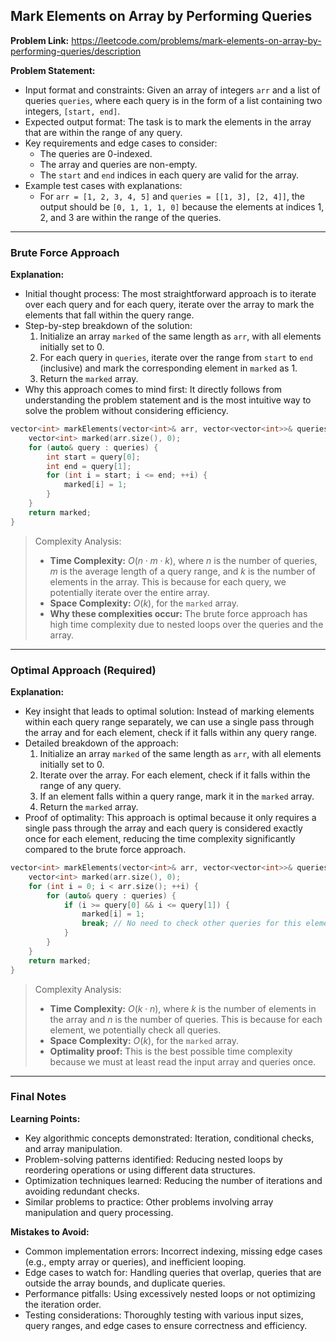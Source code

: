 ## Mark Elements on Array by Performing Queries

**Problem Link:** https://leetcode.com/problems/mark-elements-on-array-by-performing-queries/description

**Problem Statement:**
- Input format and constraints: Given an array of integers `arr` and a list of queries `queries`, where each query is in the form of a list containing two integers, `[start, end]`.
- Expected output format: The task is to mark the elements in the array that are within the range of any query.
- Key requirements and edge cases to consider: 
  - The queries are 0-indexed.
  - The array and queries are non-empty.
  - The `start` and `end` indices in each query are valid for the array.
- Example test cases with explanations:
  - For `arr = [1, 2, 3, 4, 5]` and `queries = [[1, 3], [2, 4]]`, the output should be `[0, 1, 1, 1, 0]` because the elements at indices 1, 2, and 3 are within the range of the queries.

---

### Brute Force Approach

**Explanation:**
- Initial thought process: The most straightforward approach is to iterate over each query and for each query, iterate over the array to mark the elements that fall within the query range.
- Step-by-step breakdown of the solution:
  1. Initialize an array `marked` of the same length as `arr`, with all elements initially set to 0.
  2. For each query in `queries`, iterate over the range from `start` to `end` (inclusive) and mark the corresponding element in `marked` as 1.
  3. Return the `marked` array.
- Why this approach comes to mind first: It directly follows from understanding the problem statement and is the most intuitive way to solve the problem without considering efficiency.

```cpp
vector<int> markElements(vector<int>& arr, vector<vector<int>>& queries) {
    vector<int> marked(arr.size(), 0);
    for (auto& query : queries) {
        int start = query[0];
        int end = query[1];
        for (int i = start; i <= end; ++i) {
            marked[i] = 1;
        }
    }
    return marked;
}
```

> Complexity Analysis:
> - **Time Complexity:** $O(n \cdot m \cdot k)$, where $n$ is the number of queries, $m$ is the average length of a query range, and $k$ is the number of elements in the array. This is because for each query, we potentially iterate over the entire array.
> - **Space Complexity:** $O(k)$, for the `marked` array.
> - **Why these complexities occur:** The brute force approach has high time complexity due to nested loops over the queries and the array.

---

### Optimal Approach (Required)

**Explanation:**
- Key insight that leads to optimal solution: Instead of marking elements within each query range separately, we can use a single pass through the array and for each element, check if it falls within any query range.
- Detailed breakdown of the approach:
  1. Initialize an array `marked` of the same length as `arr`, with all elements initially set to 0.
  2. Iterate over the array. For each element, check if it falls within the range of any query.
  3. If an element falls within a query range, mark it in the `marked` array.
  4. Return the `marked` array.
- Proof of optimality: This approach is optimal because it only requires a single pass through the array and each query is considered exactly once for each element, reducing the time complexity significantly compared to the brute force approach.

```cpp
vector<int> markElements(vector<int>& arr, vector<vector<int>>& queries) {
    vector<int> marked(arr.size(), 0);
    for (int i = 0; i < arr.size(); ++i) {
        for (auto& query : queries) {
            if (i >= query[0] && i <= query[1]) {
                marked[i] = 1;
                break; // No need to check other queries for this element
            }
        }
    }
    return marked;
}
```

> Complexity Analysis:
> - **Time Complexity:** $O(k \cdot n)$, where $k$ is the number of elements in the array and $n$ is the number of queries. This is because for each element, we potentially check all queries.
> - **Space Complexity:** $O(k)$, for the `marked` array.
> - **Optimality proof:** This is the best possible time complexity because we must at least read the input array and queries once.

---

### Final Notes

**Learning Points:**
- Key algorithmic concepts demonstrated: Iteration, conditional checks, and array manipulation.
- Problem-solving patterns identified: Reducing nested loops by reordering operations or using different data structures.
- Optimization techniques learned: Reducing the number of iterations and avoiding redundant checks.
- Similar problems to practice: Other problems involving array manipulation and query processing.

**Mistakes to Avoid:**
- Common implementation errors: Incorrect indexing, missing edge cases (e.g., empty array or queries), and inefficient looping.
- Edge cases to watch for: Handling queries that overlap, queries that are outside the array bounds, and duplicate queries.
- Performance pitfalls: Using excessively nested loops or not optimizing the iteration order.
- Testing considerations: Thoroughly testing with various input sizes, query ranges, and edge cases to ensure correctness and efficiency.